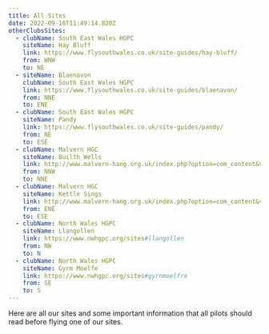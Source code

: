 ```yaml
---
title: All Sites
date: 2022-09-16T11:49:14.820Z
otherClubsSites:
  - clubName: South East Wales HGPC
    siteName: Hay Bluff
    link: https://www.flysouthwales.co.uk/site-guides/hay-bluff/
    from: WNW
    to: NE
  - siteName: Blaenavon
    clubName: South East Wales HGPC
    link: https://www.flysouthwales.co.uk/site-guides/blaenavon/
    from: NNE
    to: ENE
  - clubName: South East Wales HGPC
    siteName: Pandy
    link: https://www.flysouthwales.co.uk/site-guides/pandy/
    from: NE
    to: ESE
  - clubName: Malvern HGC
    siteName: Builth Wells
    link: http://www.malvern-hang.org.uk/index.php?option=com_content&view=article&id=97&catid=11&Itemid=105
    from: NNW
    to: NNE
  - clubName: Malvern HGC
    siteName: Kettle Sings
    link: http://www.malvern-hang.org.uk/index.php?option=com_content&view=article&id=3391&catid=11
    from: ENE
    to: ESE
  - clubName: North Wales HGPC
    siteName: Llangollen
    link: https://www.nwhgpc.org/sites#llangollen
    from: NW
    to: N
  - clubName: North Wales HGPC
    siteName: Gyrm Moelfe
    link: https://www.nwhgpc.org/sites#gyrnmoelfre
    from: SE
    to: S
---
```


Here are all our sites and some important information that all pilots should read before flying one of our sites.
